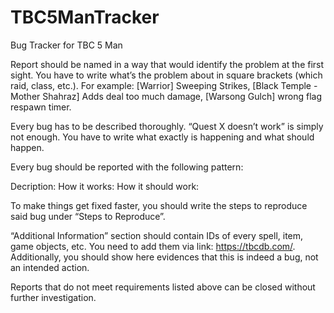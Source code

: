 # TBC5ManTracker
Bug Tracker for TBC 5 Man

Report should be named in a way that would identify the problem at the first sight. You have to write what’s the problem about in square brackets (which raid, class, etc.). For example: [Warrior] Sweeping Strikes, [Black Temple - Mother Shahraz] Adds deal too much damage, [Warsong Gulch] wrong flag respawn timer.

Every bug has to be described thoroughly. “Quest X doesn’t work” is simply not enough. You have to write what exactly is happening and what should happen.

Every bug should be reported with the following pattern:

Decription: How it works: How it should work:

To make things get fixed faster, you should write the steps to reproduce said bug under “Steps to Reproduce”.

“Additional Information” section should contain IDs of every spell, item, game objects, etc. You need to add them via link: https://tbcdb.com/. Additionally, you should show here evidences that this is indeed a bug, not an intended action.

Reports that do not meet requirements listed above can be closed without further investigation.
